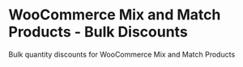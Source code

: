 # WooCommerce Mix and Match Products - Bulk Discounts
Bulk quantity discounts for WooCommerce Mix and Match Products
